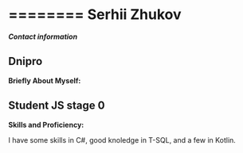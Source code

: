 ========
**Serhii Zhukov**
========
***Contact information***

Dnipro
--------
**Briefly About Myself:**

Student JS stage 0
--------
**Skills and Proficiency:**

I have some skills in C#, 
good knoledge in T-SQL, 
and a few in Kotlin.